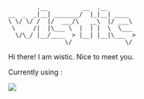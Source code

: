 ```
        .__          __  .__         
__  _  _|__| _______/  |_|__| ____   
\ \/ \/ /  |/  ___/\   __\  |/ ___\  
 \     /|  |\___ \  |  | |  \  \___  
  \/\_/ |__/____  > |__| |__|\___  > 
                \/               \/  
```

Hi there! I am wistic. Nice to meet you. 

Currently using : 

  <img src="https://img.shields.io/badge/python%20-%2314354C.svg?&style=for-the-badge&logo=python&logoColor=white"/>
